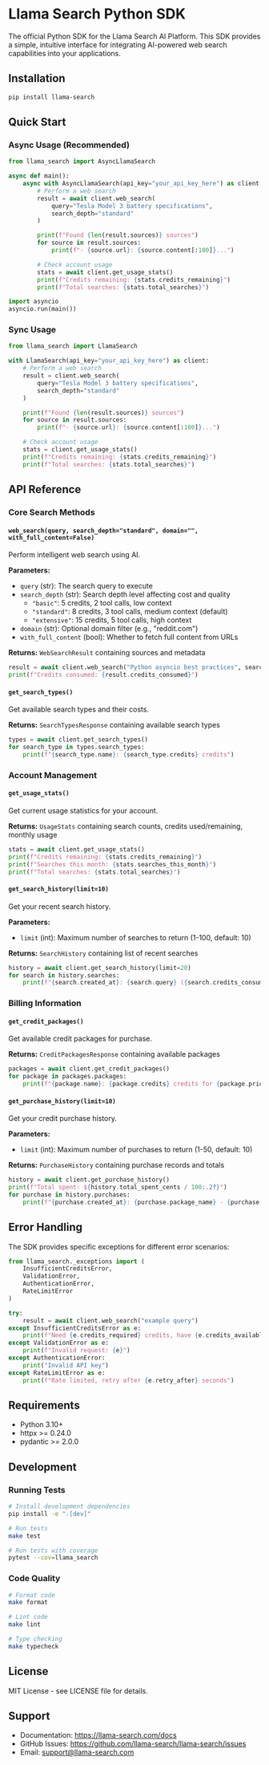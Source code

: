 # Llama Search Python SDK

The official Python SDK for the Llama Search AI Platform. This SDK provides a simple, intuitive interface for integrating AI-powered web search capabilities into your applications.

## Installation

```bash
pip install llama-search
```

## Quick Start

### Async Usage (Recommended)

```python
from llama_search import AsyncLlamaSearch

async def main():
    async with AsyncLlamaSearch(api_key="your_api_key_here") as client:
        # Perform a web search
        result = await client.web_search(
            query="Tesla Model 3 battery specifications",
            search_depth="standard"
        )

        print(f"Found {len(result.sources)} sources")
        for source in result.sources:
            print(f"- {source.url}: {source.content[:100]}...")

        # Check account usage
        stats = await client.get_usage_stats()
        print(f"Credits remaining: {stats.credits_remaining}")
        print(f"Total searches: {stats.total_searches}")

import asyncio
asyncio.run(main())
```

### Sync Usage

```python
from llama_search import LlamaSearch

with LlamaSearch(api_key="your_api_key_here") as client:
    # Perform a web search
    result = client.web_search(
        query="Tesla Model 3 battery specifications",
        search_depth="standard"
    )

    print(f"Found {len(result.sources)} sources")
    for source in result.sources:
        print(f"- {source.url}: {source.content[:100]}...")

    # Check account usage
    stats = client.get_usage_stats()
    print(f"Credits remaining: {stats.credits_remaining}")
    print(f"Total searches: {stats.total_searches}")
```

## API Reference

### Core Search Methods

#### `web_search(query, search_depth="standard", domain="", with_full_content=False)`

Perform intelligent web search using AI.

**Parameters:**
- `query` (str): The search query to execute
- `search_depth` (str): Search depth level affecting cost and quality
  - `"basic"`: 5 credits, 2 tool calls, low context
  - `"standard"`: 8 credits, 3 tool calls, medium context (default)
  - `"extensive"`: 15 credits, 5 tool calls, high context
- `domain` (str): Optional domain filter (e.g., "reddit.com")
- `with_full_content` (bool): Whether to fetch full content from URLs

**Returns:** `WebSearchResult` containing sources and metadata

```python
result = await client.web_search("Python asyncio best practices", search_depth="extensive")
print(f"Credits consumed: {result.credits_consumed}")
```

#### `get_search_types()`

Get available search types and their costs.

**Returns:** `SearchTypesResponse` containing available search types

```python
types = await client.get_search_types()
for search_type in types.search_types:
    print(f"{search_type.name}: {search_type.credits} credits")
```

### Account Management

#### `get_usage_stats()`

Get current usage statistics for your account.

**Returns:** `UsageStats` containing search counts, credits used/remaining, monthly usage

```python
stats = await client.get_usage_stats()
print(f"Credits remaining: {stats.credits_remaining}")
print(f"Searches this month: {stats.searches_this_month}")
print(f"Total searches: {stats.total_searches}")
```

#### `get_search_history(limit=10)`

Get your recent search history.

**Parameters:**
- `limit` (int): Maximum number of searches to return (1-100, default: 10)

**Returns:** `SearchHistory` containing list of recent searches

```python
history = await client.get_search_history(limit=20)
for search in history.searches:
    print(f"{search.created_at}: {search.query} ({search.credits_consumed} credits)")
```

### Billing Information

#### `get_credit_packages()`

Get available credit packages for purchase.

**Returns:** `CreditPackagesResponse` containing available packages

```python
packages = await client.get_credit_packages()
for package in packages.packages:
    print(f"{package.name}: {package.credits} credits for {package.price_display}")
```

#### `get_purchase_history(limit=10)`

Get your credit purchase history.

**Parameters:**
- `limit` (int): Maximum number of purchases to return (1-50, default: 10)

**Returns:** `PurchaseHistory` containing purchase records and totals

```python
history = await client.get_purchase_history()
print(f"Total spent: ${history.total_spent_cents / 100:.2f}")
for purchase in history.purchases:
    print(f"{purchase.created_at}: {purchase.package_name} - {purchase.credits} credits")
```

## Error Handling

The SDK provides specific exceptions for different error scenarios:

```python
from llama_search._exceptions import (
    InsufficientCreditsError,
    ValidationError,
    AuthenticationError,
    RateLimitError
)

try:
    result = await client.web_search("example query")
except InsufficientCreditsError as e:
    print(f"Need {e.credits_required} credits, have {e.credits_available}")
except ValidationError as e:
    print(f"Invalid request: {e}")
except AuthenticationError:
    print("Invalid API key")
except RateLimitError as e:
    print(f"Rate limited, retry after {e.retry_after} seconds")
```

## Requirements

- Python 3.10+
- httpx >= 0.24.0
- pydantic >= 2.0.0

## Development

### Running Tests

```bash
# Install development dependencies
pip install -e ".[dev]"

# Run tests
make test

# Run tests with coverage
pytest --cov=llama_search
```

### Code Quality

```bash
# Format code
make format

# Lint code
make lint

# Type checking
make typecheck
```

## License

MIT License - see LICENSE file for details.

## Support

- Documentation: https://llama-search.com/docs
- GitHub Issues: https://github.com/llama-search/llama-search/issues
- Email: support@llama-search.com
